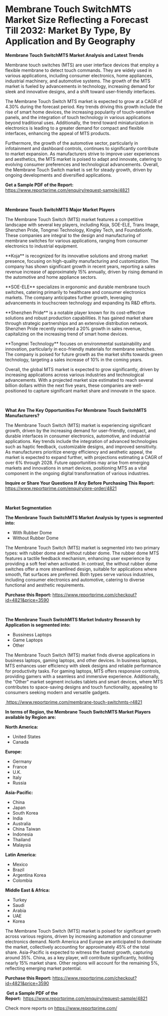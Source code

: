 <p><h1>Membrane Touch SwitchMTS Market Size Reflecting a Forecast Till 2032: Market By Type, By Application and By Geography</h1></p><p><strong>Membrane Touch SwitchMTS Market Analysis and Latest Trends</strong></p>
<p><p>Membrane touch switches (MTS) are user interface devices that employ a flexible membrane to detect touch commands. They are widely used in various applications, including consumer electronics, home appliances, industrial machinery, and automotive systems. The growth of the MTS market is fueled by advancements in technology, increasing demand for sleek and innovative designs, and a shift toward user-friendly interfaces.</p><p>The Membrane Touch Switch MTS market is expected to grow at a CAGR of 4.30% during the forecast period. Key trends driving this growth include the rise of smart home devices, the increasing popularity of touch-sensitive panels, and the integration of touch technology in various applications beyond traditional uses. Additionally, the trend toward miniaturization in electronics is leading to a greater demand for compact and flexible interfaces, enhancing the appeal of MTS products.</p><p>Furthermore, the growth of the automotive sector, particularly in infotainment and dashboard controls, continues to significantly contribute to market expansion. As manufacturers strive to improve user experiences and aesthetics, the MTS market is poised to adapt and innovate, catering to evolving consumer preferences and technological advancements. Overall, the Membrane Touch Switch market is set for steady growth, driven by ongoing developments and diversified applications.</p></p>
<p><strong>Get a Sample PDF of the Report:&nbsp;</strong> <a href="https://www.reportprime.com/enquiry/request-sample/4821?utm_campaign=2002&utm_medium=2&utm_source=Github&utm_content=ia&utm_term=19032025&utm_id=membrane-touch-switchmts">https://www.reportprime.com/enquiry/request-sample/4821</a></p>
<p>&nbsp;</p>
<p><strong>Membrane Touch SwitchMTS Major Market Players</strong></p>
<p><p>The Membrane Touch Switch (MTS) market features a competitive landscape with several key players, including Koja, SOE-ELE, Trans Image, Shenzhen Pride, Tongmei Technology, Kingley Tech, and Foundationfe. These companies are integral to the design and manufacturing of membrane switches for various applications, ranging from consumer electronics to industrial equipment.</p><p>**Koja** is recognized for its innovative solutions and strong market presence, focusing on high-quality manufacturing and customization. The company has shown significant growth in recent years, reporting a sales revenue increase of approximately 15% annually, driven by rising demand in the automotive and home appliance sectors.</p><p>**SOE-ELE** specializes in ergonomic and durable membrane touch switches, catering primarily to healthcare and consumer electronics markets. The company anticipates further growth, leveraging advancements in touchscreen technology and expanding its R&D efforts.</p><p>**Shenzhen Pride** is a notable player known for its cost-effective solutions and robust production capabilities. It has gained market share through strategic partnerships and an extensive distribution network. Shenzhen Pride recently reported a 20% growth in sales revenue, capitalizing on the increasing trend of smart home devices.</p><p>**Tongmei Technology** focuses on environmental sustainability and innovation, particularly in eco-friendly materials for membrane switches. The company is poised for future growth as the market shifts towards green technology, targeting a sales increase of 10% in the coming years.</p><p>Overall, the global MTS market is expected to grow significantly, driven by increasing applications across various industries and technological advancements. With a projected market size estimated to reach several billion dollars within the next five years, these companies are well-positioned to capture significant market share and innovate in the space.</p></p>
<p>&nbsp;</p>
<p><strong>What Are The Key Opportunities For Membrane Touch SwitchMTS Manufacturers?</strong></p>
<p><p>The Membrane Touch Switch (MTS) market is experiencing significant growth, driven by the increasing demand for user-friendly, compact, and durable interfaces in consumer electronics, automotive, and industrial applications. Key trends include the integration of advanced technologies such as haptic feedback, customizable designs, and improved sensitivity. As manufacturers prioritize energy efficiency and aesthetic appeal, the market is expected to expand further, with projections estimating a CAGR of over 6% through 2028. Future opportunities may arise from emerging markets and innovations in smart devices, positioning MTS as a vital component in the ongoing digital transformation of various industries.</p></p>
<p><strong>Inquire or Share Your Questions If Any Before Purchasing This Report:</strong> <a href="https://www.reportprime.com/enquiry/pre-order/4821?utm_campaign=2002&utm_medium=2&utm_source=Github&utm_content=ia&utm_term=19032025&utm_id=membrane-touch-switchmts">https://www.reportprime.com/enquiry/pre-order/4821</a></p>
<p>&nbsp;</p>
<p><strong>Market Segmentation</strong></p>
<p><strong>The Membrane Touch SwitchMTS Market Analysis by types is segmented into:</strong></p>
<p><ul><li>With Rubber Dome</li><li>Without Rubber Dome</li></ul></p>
<p><p>The Membrane Touch Switch (MTS) market is segmented into two primary types: with rubber dome and without rubber dome. The rubber dome MTS features a tactile feedback mechanism, enhancing user experience by providing a soft feel when activated. In contrast, the without rubber dome switches offer a more streamlined design, suitable for applications where smooth, flat surfaces are preferred. Both types serve various industries, including consumer electronics and automotive, catering to diverse functional and aesthetic requirements.</p></p>
<p><strong>Purchase this Report:&nbsp;</strong><a href="https://www.reportprime.com/checkout?id=4821&price=3590&utm_campaign=2002&utm_medium=2&utm_source=Github&utm_content=ia&utm_term=19032025&utm_id=membrane-touch-switchmts">https://www.reportprime.com/checkout?id=4821&price=3590</a></p>
<p>&nbsp;</p>
<p><strong>The Membrane Touch SwitchMTS Market Industry Research by Application is segmented into:</strong></p>
<p><ul><li>Bussiness Laptops</li><li>Game Laptops</li><li>Other</li></ul></p>
<p><p>The Membrane Touch Switch (MTS) market finds diverse applications in business laptops, gaming laptops, and other devices. In business laptops, MTS enhances user efficiency with sleek designs and reliable performance for productivity tasks. For gaming laptops, MTS offers responsive controls, providing gamers with a seamless and immersive experience. Additionally, the "Other" market segment includes tablets and smart devices, where MTS contributes to space-saving designs and touch functionality, appealing to consumers seeking modern and versatile gadgets.</p></p>
<p><a href="https://www.reportprime.com/membrane-touch-switchmts-r4821?utm_campaign=2002&utm_medium=2&utm_source=Github&utm_content=ia&utm_term=19032025&utm_id=membrane-touch-switchmts">&nbsp;https://www.reportprime.com/membrane-touch-switchmts-r4821</a></p>
<p><strong>In terms of Region, the Membrane Touch SwitchMTS Market Players available by Region are:</strong></p>
<p>
    <p> <strong> North America: </strong>
        <ul>
            <li>United States</li>
            <li>Canada</li>
        </ul>
        </p> 
    <p> <strong> Europe: </strong>
        <ul>
            <li>Germany</li>
            <li>France</li>
            <li>U.K.</li>
            <li>Italy</li>
            <li>Russia</li>
        </ul>
        </p> 
    <p> <strong> Asia-Pacific: </strong>
        <ul>
            <li>China</li>
            <li>Japan</li>
            <li>South Korea</li>
            <li>India</li>
            <li>Australia</li>
            <li>China Taiwan</li>
            <li>Indonesia</li>
            <li>Thailand</li>
            <li>Malaysia</li>
        </ul>
        </p> 
    <p> <strong> Latin America: </strong>
        <ul>
            <li>Mexico</li>
            <li>Brazil</li>
            <li>Argentina Korea</li>
            <li>Colombia</li>
        </ul>
        </p> 
    <p> <strong> Middle East & Africa: </strong>
        <ul>
            <li>Turkey</li>
            <li>Saudi</li>
            <li>Arabia</li>
            <li>UAE</li>
            <li>Korea</li>
        </ul>
    </p>
    </p>
<p><p>The Membrane Touch Switch (MTS) market is poised for significant growth across various regions, driven by increasing automation and consumer electronics demand. North America and Europe are anticipated to dominate the market, collectively accounting for approximately 45% of the total share. Asia-Pacific is expected to witness the fastest growth, capturing around 35%. China, as a key player, will contribute significantly, holding nearly 15% market share. Other regions will account for the remaining 5%, reflecting emerging market potential.</p></p>
<p><strong>Purchase this Report: </strong><a href="https://www.reportprime.com/checkout?id=4821&price=3590&utm_campaign=2002&utm_medium=2&utm_source=Github&utm_content=ia&utm_term=19032025&utm_id=membrane-touch-switchmts">https://www.reportprime.com/checkout?id=4821&price=3590</a></p>
<p>&nbsp;<strong>Get a Sample PDF of the Report:&nbsp;&nbsp;</strong><a href="https://www.reportprime.com/enquiry/request-sample/4821?utm_campaign=2002&utm_medium=2&utm_source=Github&utm_content=ia&utm_term=19032025&utm_id=membrane-touch-switchmts">https://www.reportprime.com/enquiry/request-sample/4821</a></p>
<p><strong></strong></p>
<p>Check more reports on <a href="https://www.reportprime.com/?utm_campaign=2002&utm_medium=2&utm_source=Github&utm_content=ia&utm_term=19032025&utm_id=membrane-touch-switchmts">https://www.reportprime.com/</a></p>